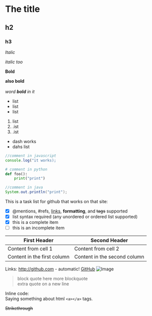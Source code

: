 # The title

## h2

### h3

_Italic_

_italic too_

**Bold**

**also bold**
<br>
<br>
_word **bold** in it_

- list
- list
- list

1. list
2. .ist
3. .ist

- dash works
- dahs list

```javascript
//comment in javascript
console.log("it works);
```

```python
# comment in python
def foo():
    print("print")
```

```java
//comment in java
System.out.println("print");
```

This is a task list for github that works on that site:

- [x] @mentions, #refs, [links](), **formatting**, and <del>tags</del> supported
- [x] list syntax required (any unordered or ordered list supported)
- [x] this is a complete item
- [ ] this is an incomplete item

| First Header                | Second Header                |
| --------------------------- | ---------------------------- |
| Content from cell 1         | Content from cell 2          |
| Content in the first column | Content in the second column |

Links:
http://github.com - automatic!
[GitHub](http://github.com)
![Image](https://s3.amazonaws.com/cdn-origin-etr.akc.org/wp-content/uploads/2017/11/25201637/day_2_dec_14_085.jpg)

> block quote here
> more blockquote  
> extra quote on a new line

Inline code:  
Saying something about html `<a></a>` tags.

~~Strikethrough~~
